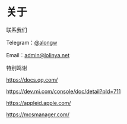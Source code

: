 # 关于

联系我们

Telegram：[@alongw](https://alongw.t.me)

Email：[admin@lolinya.net](mailto:admin@lolinya.net)

特别鸣谢

https://docs.qq.com/

https://dev.mi.com/console/doc/detail?pId=711

https://appleid.apple.com/

https://mcsmanager.com/

